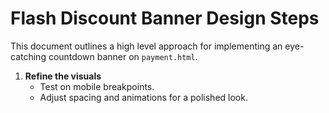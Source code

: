 # Flash Discount Banner Design Steps

This document outlines a high level approach for implementing an eye-catching countdown banner on `payment.html`.

1. **Refine the visuals**
   - Test on mobile breakpoints.
   - Adjust spacing and animations for a polished look.
